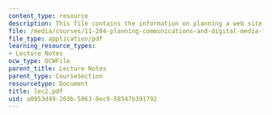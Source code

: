 ```yaml
---
content_type: resource
description: This file contains the information on planning a web site.
file: /media/courses/11-204-planning-communications-and-digital-media-fall-2004/a0853d49263b58630ec958547b391792_lec2.pdf
file_type: application/pdf
learning_resource_types:
- Lecture Notes
ocw_type: OCWFile
parent_title: Lecture Notes
parent_type: CourseSection
resourcetype: Document
title: lec2.pdf
uid: a0853d49-263b-5863-0ec9-58547b391792
---
```

